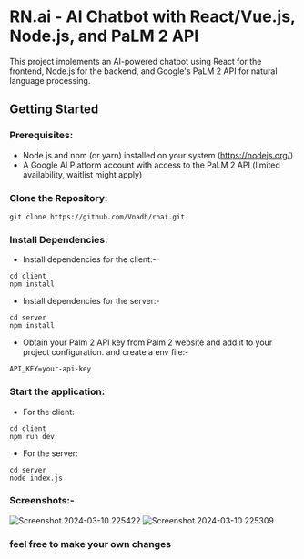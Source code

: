 # RN.ai - AI Chatbot with React/Vue.js, Node.js, and PaLM 2 API
This project implements an AI-powered chatbot using React  for the frontend, Node.js for the backend, and Google's PaLM 2 API for natural language processing.
## Getting Started
### Prerequisites:
* Node.js and npm (or yarn) installed on your system (https://nodejs.org/)
* A Google AI Platform account with access to the PaLM 2 API (limited availability, waitlist might apply)
### Clone the Repository:
``` git clone https://github.com/Vnadh/rnai.git ```
### Install Dependencies:
* Install dependencies for the client:-
```
cd client
npm install
 ```
* Install dependencies for the server:-
```
cd server
npm install
 ```
* Obtain your Palm 2 API key from Palm 2 website and add it to your project configuration. and create a env file:-
```
API_KEY=your-api-key
 ```
### Start the application:
* For the client:
```
cd client
npm run dev
 ```
* For the server:
```
cd server
node index.js
 ```
### Screenshots:-
![Screenshot 2024-03-10 225422](https://github.com/Vnadh/rnai/assets/106485321/1edb7818-1e7e-448a-ac50-d6ad84650e7d)
![Screenshot 2024-03-10 225309](https://github.com/Vnadh/rnai/assets/106485321/6d098aed-3c68-49b6-a1d3-ac34dbafb898)

### feel free to make your own changes



